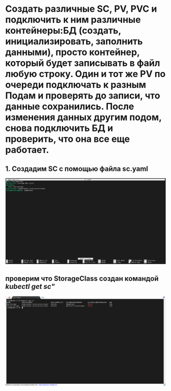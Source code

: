 # Cоздать различные SC, PV, PVC и подключить к ним различные контейнеры:БД (создать, инициализировать, заполнить данными), просто контейнер, который будет записывать в файл любую строку. Один и тот же PV по очереди подключать к разным Подам и проверять до записи, что данные сохранились. После изменения данных другим подом, снова подключить БД и проверить, что она все еще работает.

## 1. Создадим SC с помощью файла sc.yaml
![logo](sc.png)
## проверим что StorageClass создан командой *kubectl get sc"*
![logo](get_sc.png)